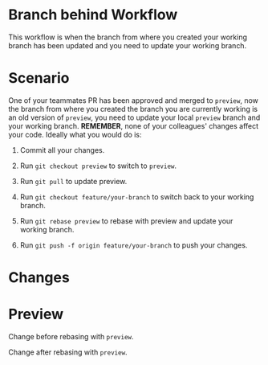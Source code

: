 # Branch behind Workflow

This workflow is when the branch from where you created your working branch has been updated and
you need to update your working branch.

# Scenario

One of your teammates PR has been approved and merged to `preview`, now the branch from where you created the branch
you are currently working is an old version of `preview`, you need to update your local `preview` branch and your working branch. **REMEMBER**, none of your colleagues' changes affect your code. Ideally what you would do is:

1. Commit all your changes.

2. Run `git checkout preview` to switch to `preview`.

3. Run `git pull` to update preview.

4. Run `git checkout feature/your-branch` to switch back to your working branch.

5. Run `git rebase preview` to rebase with preview and update your working branch.

6. Run `git push -f origin feature/your-branch` to push your changes.

# Changes

# Preview

Change before rebasing with `preview`.

Change after rebasing with `preview`.
